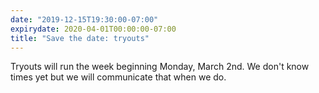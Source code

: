 ```yaml
---
date: "2019-12-15T19:30:00-07:00"
expirydate: 2020-04-01T00:00:00-07:00
title: "Save the date: tryouts"
---
```


Tryouts will run the week beginning Monday, March 2nd. We don't know times yet
but we will communicate that when we do.

